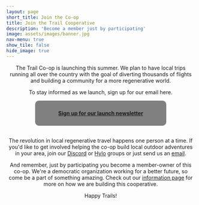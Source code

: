 ```yaml
---
layout: page
short_title: Join the Co-op
title: Join the Trail Cooperative
description: 'Become a member just by participating'
image: assets/images/banner.jpg
nav-menu: true
show_tile: false
hide_image: true
---
```

<div style="max-width:800px;text-align:center;margin:auto">
<p>The Trail Co-op is launching this summer. We plan to have local trips running all over the country with the goal of diverting thousands of flights and building a community for a more regenerative world.</p>

<p>To stay informed as we launch, sign up for our email here.</p>

<a href="signup.html"><p style="margin:auto;max-width: 300px; text-align:center; background-color:grey; border-radius:10px; padding:5%;"><strong>Sign up for our launch newsletter</strong></p></a>
<br/>
<p>
The revolution in local regenerative travel happens one person at a time.  If you'd like to get involved helping the co-op build local outdoor adventures in your area, join our <a href="https://discord.gg/6VbCwAcHwg">Discord</a> or <a href="">Hylo</a> groups or just send us an <a href="mailto:thecooptrail@gmail.com">email</a>.
</p>

<p>And remember, just by participating you become a member-owner of this co-op. We're a democratic organization working for a better future, so come be a part of something amazing.  Check out our <a href="information.html">information page</a> for more on how we are building this cooperative.</p>
<p>
Happy Trails!
</p>
</div>